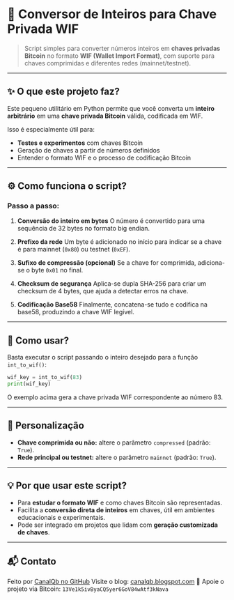 # 🔐 Conversor de Inteiros para Chave Privada WIF

> Script simples para converter números inteiros em **chaves privadas Bitcoin** no formato **WIF (Wallet Import Format)**, com suporte para chaves comprimidas e diferentes redes (mainnet/testnet).

---

## ✨ O que este projeto faz?

Este pequeno utilitário em Python permite que você converta um **inteiro arbitrário** em uma **chave privada Bitcoin** válida, codificada em WIF.

Isso é especialmente útil para:

* **Testes e experimentos** com chaves Bitcoin
* Geração de chaves a partir de números definidos
* Entender o formato WIF e o processo de codificação Bitcoin

---

## ⚙️ Como funciona o script?

### Passo a passo:

1. **Conversão do inteiro em bytes**
   O número é convertido para uma sequência de 32 bytes no formato big endian.

2. **Prefixo da rede**
   Um byte é adicionado no início para indicar se a chave é para mainnet (`0x80`) ou testnet (`0xEF`).

3. **Sufixo de compressão (opcional)**
   Se a chave for comprimida, adiciona-se o byte `0x01` no final.

4. **Checksum de segurança**
   Aplica-se dupla SHA-256 para criar um checksum de 4 bytes, que ajuda a detectar erros na chave.

5. **Codificação Base58**
   Finalmente, concatena-se tudo e codifica na base58, produzindo a chave WIF legível.

---

## 🚀 Como usar?

Basta executar o script passando o inteiro desejado para a função `int_to_wif()`:

```python
wif_key = int_to_wif(83)
print(wif_key)
```

O exemplo acima gera a chave privada WIF correspondente ao número 83.

---

## 📝 Personalização

* **Chave comprimida ou não:** altere o parâmetro `compressed` (padrão: `True`).
* **Rede principal ou testnet:** altere o parâmetro `mainnet` (padrão: `True`).

---

## 💡 Por que usar este script?

* Para **estudar o formato WIF** e como chaves Bitcoin são representadas.
* Facilita a **conversão direta de inteiros** em chaves, útil em ambientes educacionais e experimentais.
* Pode ser integrado em projetos que lidam com **geração customizada de chaves**.

---

## 📬 Contato

Feito por [CanalQb no GitHub](https://github.com/canalqb)
Visite o blog: [canalqb.blogspot.com](https://canalqb.blogspot.com/)
💸 Apoie o projeto via Bitcoin: `13Ve1k5ivByaCQ5yer6GoV84wAtf3kNava`
